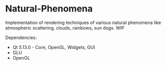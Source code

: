 # Natural-Phenomena
Implementation of rendering techniques of various natural phenomena like atmospheric scattering, clouds, rainbows, sun dogs.
WIP

Dependencies:
- Qt 5.13.0 - Core, OpenGL, Widgets, GUI
- GLU
- OpenGL

